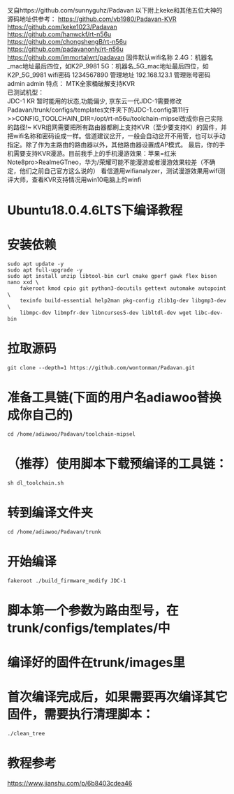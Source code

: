 叉自https://github.com/sunnyguhz/Padavan
以下附上keke和其他五位大神的源码地址供参考：
https://github.com/vb1980/Padavan-KVR  
https://github.com/keke1023/Padavan  
https://github.com/hanwckf/rt-n56u  
https://github.com/chongshengB/rt-n56u  
https://github.com/padavanonly/rt-n56u  
https://github.com/immortalwrt/padavan
固件默认wifi名称
2.4G：机器名_mac地址最后四位，如K2P_9981
5G：机器名_5G_mac地址最后四位，如K2P_5G_9981
wifi密码
1234567890
管理地址
192.168.123.1
管理账号密码
admin
admin
特点：
MTK全家桶破解支持KVR  
已测试机型：  
JDC-1 KR 暂时能用的状态,功能偏少,
京东云一代JDC-1需要修改Padavan/trunk/configs/templates文件夹下的JDC-1.config第11行>>CONFIG_TOOLCHAIN_DIR=/opt/rt-n56u/toolchain-mipsel改成你自己实际的路径!~
KVR组网需要把所有路由器都刷上支持KVR（至少要支持K）的固件，并把wifi名称和密码设成一样。信道建议岔开，一般会自动岔开不用管，也可以手动指定。除了作为主路由的路由器以外，其他路由器设置成AP模式。
最后，你的手机需要支持KVR漫游。目前我手上的手机漫游效果：苹果=红米Note8pro>RealmeGTneo，华为/荣耀可能不能漫游或者漫游效果较差（不确定，他们之前自己官方这么说的）
看信道用wifianalyzer，测试漫游效果用wifi测评大师，查看KVR支持情况用win10电脑上的winfi
# Ubuntu18.0.4.6LTS下编译教程
# 安装依赖
```
sudo apt update -y
sudo apt full-upgrade -y
sudo apt install unzip libtool-bin curl cmake gperf gawk flex bison nano xxd \
    fakeroot kmod cpio git python3-docutils gettext automake autopoint \
    texinfo build-essential help2man pkg-config zlib1g-dev libgmp3-dev \
    libmpc-dev libmpfr-dev libncurses5-dev libltdl-dev wget libc-dev-bin
```    
# 拉取源码
```    
git clone --depth=1 https://github.com/wontonman/Padavan.git
```    
# 准备工具链(下面的用户名adiawoo替换成你自己的)
```    
cd /home/adiawoo/Padavan/toolchain-mipsel
```    
# （推荐）使用脚本下载预编译的工具链：
```    
sh dl_toolchain.sh
```    
# 转到编译文件夹
```
cd /home/adiawoo/Padavan/trunk
```
# 开始编译
```
fakeroot ./build_firmware_modify JDC-1
```
# 脚本第一个参数为路由型号，在trunk/configs/templates/中
# 编译好的固件在trunk/images里
# 首次编译完成后，如果需要再次编译其它固件，需要执行清理脚本：
```
./clean_tree
```
# 教程参考
https://www.jianshu.com/p/6b8403cdea46
